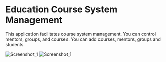 # Education Course System Management
This application facilitates course system management. You can control mentors, groups, and courses. You can add courses, mentors, groups and students.

![Screenshot_1](https://user-images.githubusercontent.com/77713867/154834658-31b7bd44-9e9a-4227-b9a9-22454bac5198.png)
![Screenshot_1](https://user-images.githubusercontent.com/77713867/154834666-047c21bc-1a82-4244-b9fc-1781499c0f64.png)
